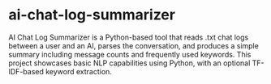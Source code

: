 # ai-chat-log-summarizer
AI Chat Log Summarizer is a Python-based tool that reads .txt chat logs between a user and an AI, parses the conversation, and produces a simple summary including message counts and frequently used keywords. This project showcases basic NLP capabilities using Python, with an optional TF-IDF-based keyword extraction.
